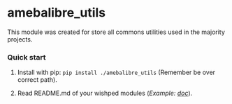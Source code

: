 # amebalibre_utils

This module was created for store all commons utilities used in the majority projects.


### Quick start

1.  Install with pip: `pip install ./amebalibre_utils` (Remember be over correct path).

2.  Read README.md of your wishped modules (*Example: [doc](https://github.com/amebalibre/python_utils/blob/master/alu_configparser/README.md)*).
